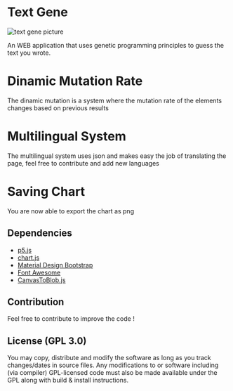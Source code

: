 # Text Gene

![text gene picture](https://i.imgur.com/1QD8daH.png)

An WEB application that uses genetic programming principles to guess the text you wrote.

# Dinamic Mutation Rate
The dinamic mutation is a system where the mutation rate of the elements changes based on previous results

# Multilingual System
The multilingual system uses json and makes easy the job of translating the page, feel free to contribute and add new languages

# Saving Chart
You are now able to export the chart as png

## Dependencies

* [p5.js](https://p5js.org)
* [chart.js](https://www.chartjs.org)
* [Material Design Bootstrap](https://mdbootstrap.com)
* [Font Awesome](https://fontawesome.com)
* [CanvasToBlob.js](http://purl.eligrey.com/github/FileSaver.js/)


## Contribution
Feel free to contribute to improve the code !

## License (GPL 3.0)
You may copy, distribute and modify the software as long as you track changes/dates in source files. Any modifications to or software including (via compiler) GPL-licensed code must also be made available under the GPL along with build & install instructions.
